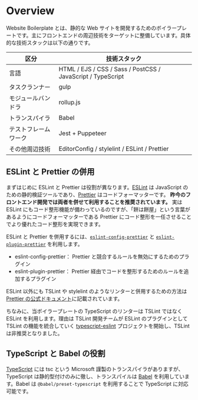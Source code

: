 # Overview

Website Boilerplate とは、静的な Web サイトを開発するためのボイラープレートです。主にフロントエンドの周辺技術をターゲットに整備しています。具体的な技術スタックは以下の通りです。

| 区分 | 技術スタック |
| --- | --- |
| 言語 | HTML / EJS / CSS / Sass / PostCSS / JavaScript / TypeScript |
| タスクランナー | gulp |
| モジュールバンドラ | rollup.js |
| トランスパイラ | Babel |
| テストフレームワーク | Jest + Puppeteer |
| その他周辺技術 | EditorConfig / stylelint / ESLint / Prettier |

## ESLint と Prettier の併用

まずはじめに ESLint と Prettier は役割が異なります。[ESLint](https://eslint.org/) は JavaScript のための静的検証ツールであり、[Prettier](https://prettier.io/) はコードフォーマッターです。 **昨今のフロントエンド開発では両者を併せて利用することを推奨されています。** 実は ESLint にもコード整形機能が備わっているのですが、「餅は餅屋」という言葉があるようにコードフォーマッターである Prettier にコード整形を一任させることでより優れたコード整形を実現できます。

ESLint と Prettier を併用するには、[`eslint-config-prettier`](https://github.com/prettier/eslint-config-prettier) と [`eslint-plugin-prettier`](https://github.com/prettier/eslint-plugin-prettier) を利用します。

- eslint-config-prettier： Prettier と競合するルールを無効にするためのプラグイン
- eslint-plugin-prettier： Prettier 経由でコードを整形するためのルールを追加するプラグイン

ESLint 以外にも TSLint や stylelint のようなリンターと併用するための方法は [Prettier の公式ドキュメント](https://prettier.io/docs/en/integrating-with-linters.html)に記載されています。

ちなみに、当ボイラープレートの TypeScript のリンターは TSLint ではなく ESLint を利用します。理由は TSLint 開発チームが ESLint のプラグインとして TSLint の機能を統合していく [typescript-eslint](https://github.com/typescript-eslint/typescript-eslint) プロジェクトを開始し、TSLint は非推奨となりました。

## TypeScript と Babel の役割

[TypeScript](https://www.typescriptlang.org/) には tsc という Microsoft 謹製のトランスパイラがありますが、TypeScript は静的型付けのみに徹し、トランスパイルは [Babel](https://babeljs.io/) を利用しています。Babel は `@babel/preset-typescript` を利用することで TypeScript に対応可能です。
